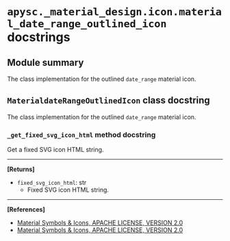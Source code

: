 # `apysc._material_design.icon.material_date_range_outlined_icon` docstrings

## Module summary

The class implementation for the outlined `date_range` material icon.

## `MaterialdateRangeOutlinedIcon` class docstring

The class implementation for the outlined `date_range` material icon.

### `_get_fixed_svg_icon_html` method docstring

Get a fixed SVG icon HTML string.<hr>

**[Returns]**

- `fixed_svg_icon_html`: str
  - Fixed SVG icon HTML string.

<hr>

**[References]**

- [Material Symbols & Icons, APACHE LICENSE, VERSION 2.0](https://fonts.google.com/icons?icon.size=24&icon.color=%23e8eaed)
- [Material Symbols & Icons, APACHE LICENSE, VERSION 2.0](https://www.apache.org/licenses/LICENSE-2.0.html)